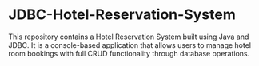 # JDBC-Hotel-Reservation-System
This repository contains a Hotel Reservation System built using Java and JDBC. It is a console-based application that allows users to manage hotel room bookings with full CRUD functionality through database operations.
